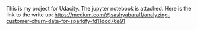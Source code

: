 This is my project for Udacity.  The jupyter notebook is attached. Here is the link to the write up: https://medium.com/@sashyabaral1/analyzing-customer-churn-data-for-sparkify-fd11dcd76e91
